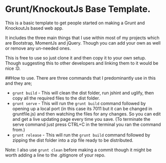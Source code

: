 # Grunt/KnockoutJs Base Template.
This is a basic template to get people started on making a Grunt and KnockoutJs based web app.

It includes the three main things that I use within most of my projects which are Bootstrap, MomentJs and jQuery. Though you can add your own as well or remove any un-needed ones.

This is free to use so just clone it and then copy it to your own setup. Though suggesting this to other developers and linking them to it would be nice :D.

##How to use.
There are three commands that I predominantly use in this and they are;
- `grunt build` - This will clean the dist folder, run jshint and uglify, then copy all the required files to the dist folder.
- `grunt serve` - This will run the `grunt build` command followed by opening up a local port (in this case its 7011 but it can be changed in gruntfile.js) and then watching the files for any changes. So you can edit and get a live updating page every time you save. (To terminate the serve command just press CTRL+C in the terminal you ran the command from.)
- `grunt release` - This will run the `grunt build` command followed by zipping the dist folder into a zip file ready to be distributed.

Note: I also use `grunt clean` before making a commit though it might be worth adding a line to the .gitignore of your repo.
